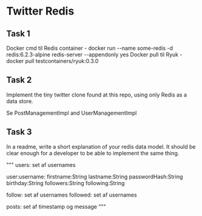 # Twitter Redis
## Task 1
Docker cmd til Redis container - docker run --name some-redis -d redis:6.2.3-alpine redis-server --appendonly yes
Docker pull til Ryuk - docker pull testcontainers/ryuk:0.3.0

## Task 2
Implement the tiny twitter clone found at this repo, using only Redis as a data store.

Se PostManagementImpl and UserManagementImpl

## Task 3
In a readme, write a short explanation of your redis data model. It should be clear enough for a developer to be able to implement the same thing.

"""
users: set af usernames

user:username:
  firstname:String
  lastname:String
  passwordHash:String
  birthday:String
  followers:String
  following:String
  
follow: set af usernames
followed: set af usernames
  
posts: set af timestamp og message
"""
